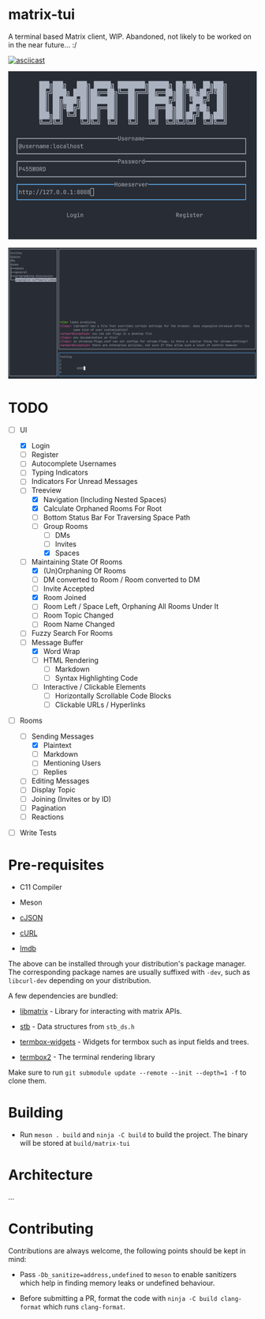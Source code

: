 # matrix-tui

A terminal based Matrix client, WIP. Abandoned, not likely to be worked on in the near future... :/

[![asciicast](https://asciinema.org/a/596913.png)](https://asciinema.org/a/596913?autoplay=1&speed=3)

![Login](images/login.png)

![Room](images/room.png)

# TODO

- [ ] UI
  - [x] Login
  - [ ] Register
  - [ ] Autocomplete Usernames
  - [ ] Typing Indicators
  - [ ] Indicators For Unread Messages
  - [ ] Treeview
    - [x] Navigation (Including Nested Spaces)
    - [x] Calculate Orphaned Rooms For Root
    - [ ] Bottom Status Bar For Traversing Space Path
    - [ ] Group Rooms
      - [ ] DMs
      - [ ] Invites
      - [x] Spaces
  - [ ] Maintaining State Of Rooms
    - [x] (Un)Orphaning Of Rooms
    - [ ] DM converted to Room / Room converted to DM
    - [ ] Invite Accepted
    - [x] Room Joined
    - [ ] Room Left / Space Left, Orphaning All Rooms Under It
    - [ ] Room Topic Changed
    - [ ] Room Name Changed
  - [ ] Fuzzy Search For Rooms
  - [ ] Message Buffer
    - [x] Word Wrap
    - [ ] HTML Rendering
      - [ ] Markdown
      - [ ] Syntax Highlighting Code
    - [ ] Interactive / Clickable Elements
      - [ ] Horizontally Scrollable Code Blocks
      - [ ] Clickable URLs / Hyperlinks
- [ ] Rooms
  - [ ] Sending Messages
    - [x] Plaintext
    - [ ] Markdown
    - [ ] Mentioning Users
    - [ ] Replies
  - [ ] Editing Messages
  - [ ] Display Topic
  - [ ] Joining (Invites or by ID)
  - [ ] Pagination
  - [ ] Reactions
- [ ] Write Tests


# Pre-requisites

* C11 Compiler

* Meson

* [cJSON](https://github.com/DaveGamble/cJSON)

* [cURL](https://github.com/curl/curl)

* [lmdb](https://github.com/LMDB/lmdb)

The above can be installed through your distribution's package manager. The corresponding package names are usually suffixed with `-dev`, such as `libcurl-dev` depending on your distribution.

A few dependencies are bundled:

* [libmatrix](https://github.com/git-bruh/libmatrix) - Library for interacting with matrix APIs.

* [stb](https://github.com/nothings/stb) - Data structures from `stb_ds.h`

* [termbox-widgets](https://github.com/git-bruh/termbox-widgets) - Widgets for termbox such as input fields and trees.

* [termbox2](https://github.com/termbox/termbox2) - The terminal rendering library


Make sure to run `git submodule update --remote --init --depth=1 -f` to clone them.

# Building

* Run `meson . build` and `ninja -C build` to build the project. The binary will be stored at `build/matrix-tui`

# Architecture

...

# Contributing

Contributions are always welcome, the following points should be kept in mind:

* Pass `-Db_sanitize=address,undefined` to `meson` to enable sanitizers which help in finding memory leaks or undefined behaviour.

* Before submitting a PR, format the code with `ninja -C build clang-format` which runs `clang-format`.
